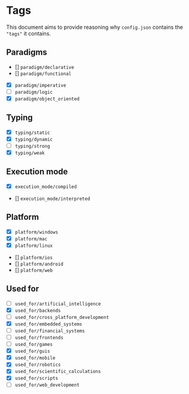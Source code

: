 # Tags

This document aims to provide reasoning why `config.json` contains the `"tags"` it contains.

## Paradigms

- [] `paradigm/declarative`
- [] `paradigm/functional`
- [x] `paradigm/imperative`
- [ ] `paradigm/logic`
- [x] `paradigm/object_oriented`

## Typing

- [x] `typing/static`
- [x] `typing/dynamic`
- [ ] `typing/strong`
- [x] `typing/weak`

## Execution mode

- [x] `execution_mode/compiled`
- [] `execution_mode/interpreted`

## Platform

- [x] `platform/windows`
- [x] `platform/mac`
- [x] `platform/linux`
- [] `platform/ios`
- [] `platform/android`
- [] `platform/web`

## Used for

- [ ] `used_for/artificial_intelligence`
- [x] `used_for/backends`
- [ ] `used_for/cross_platform_development`
- [x] `used_for/embedded_systems`
- [ ] `used_for/financial_systems`
- [ ] `used_for/frontends`
- [ ] `used_for/games`
- [x] `used_for/guis`
- [x] `used_for/mobile`
- [x] `used_for/robotics`
- [x] `used_for/scientific_calculations`
- [x] `used_for/scripts`
- [ ] `used_for/web_development`
